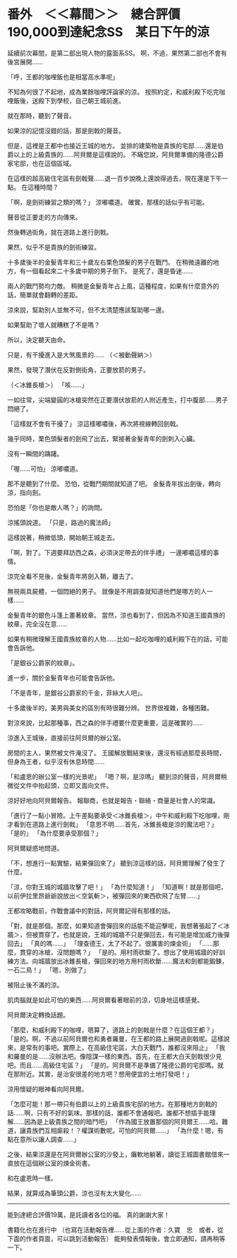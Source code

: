 # 番外　＜＜幕間＞＞　總合評價190,000到達紀念SS　某日下午的涼

延續前次幕間，是第二部出現人物的露面系SS。
啊，不過，果然第二部也不會有後宮展開……

「呼，王都的咖哩飯也是相當高水準呢」

不知為何很了不起地，成為業餘咖哩評論家的涼。
按照約定，和威利殿下吃完咖哩飯後，送殿下到學校，自己朝王城前進。

就在那時，聽到了聲音。

如果涼的記憶沒錯的話，那是劍戟的聲音。

但是，這裡是王都中也接近王城的地方。
並排的建築物是貴族的宅邸……還是伯爵以上的上級貴族的……阿貝爾是這樣說的。
不瞞您說，阿貝爾準備的隆德公爵家宅邸，也在這個區域。

在這樣的超高級住宅區有劍戟聲……退一百步說晚上還說得過去，現在還是下午一點。
在這種時間？

「啊，是劍術練習之類的嗎？」
涼嘟噥道。
確實，那樣的話似乎有可能。

聲音從正要走的方向傳來。

然後轉過街角，就在道路上進行劍戟。

果然，似乎不是貴族的劍術練習。

十多歲後半的金髮青年和三十歲左右栗色頭髮的男子在戰鬥。
在稍微遠離的地方，有一個看起來二十多歲中期的男子倒下。
是死了，還是昏迷……

兩人的戰鬥勢均力敵。
稍微是金髮青年占上風，這種程度，如果有什麼意外的話，簡單就會翻轉的差距。

涼來說，幫助別人並無不可，但不太清楚應該幫助哪一邊。

如果幫助了壞人就糟糕了不是嗎？

所以，決定聽天由命。

只是，有干擾進入是大煞風景的……
（＜被動聲納＞）

果然，發現了潛伏在反對側街角，正要放箭的男子。

（＜冰錐長槍＞）
「咳……」

一如往常，尖端變圓的冰槍突然在正要潛伏放箭的人附近產生，打中腹部……男子悶絕了。

「這樣就不會有干擾了」
涼這樣嘟噥後，再次將視線轉回劍戟。

幾乎同時，栗色頭髮者的劍飛了出去，緊接著金髮青年的劍刺入心臟。

沒有一瞬間的躊躇。

「喔……可怕」
涼嘟噥道。

那不是聽到了什麼。
恐怕，從戰鬥期間就知道了吧。
金髮青年拔出劍後，轉向涼，指向劍。

恐怕是「你也是敵人嗎？」的詢問。

涼搖頭說道。
「只是，路過的魔法師」

這樣說著，稍微低頭，開始朝王城走去。

「啊，對了。下週要拜訪西之森，必須決定帶去的伴手禮」
一邊嘟噥這樣的事情。

涼完全看不見後，金髮青年將劍入鞘，離去了。

無視兩具屍體，一個悶絕的男子。
就像是不用調查就知道他們是哪方的人一樣……

金髮青年的銀色斗篷上畫著紋章。
當然，涼也看到了，但因為不知道王國貴族的紋章，完全沒在意……

如果有稍微理解王國貴族紋章的人物……比如一起吃咖哩的威利殿下在的話，可能會告訴他。

「是銀谷公爵家的紋章」。

進一步，關於金髮青年也可能會告訴他。

「不是青年，是銀谷公爵家的千金，菲絲大人吧」。

十多歲後半的，美男與美女的區別有時很難分辨。
世界很複雜，各種困難。

對涼來說，比起那種事，西之森的伴手禮要什麼更重要，這是確實的……

涼進入王城後，直接前往阿貝爾的辦公室。

房間的主人，果然被文件淹沒了。
王國解放戰結束後，還沒有經過那麼長時間，但身為王者，似乎沒有休息時間……

「和盧恩的辦公室一樣的光景呢」
「嗯？啊，是涼嗎」
聽到涼的聲音，阿貝爾稍微從文件中抬起頭，立即又面向文件。

涼好好地向阿貝爾報告。
報聯商，也就是報告・聯絡・商量是社會人的常識。

「進行了一點小冒險。上午差點要承受＜冰錐長槍＞，中午和威利殿下吃咖哩，剛才看到在道路上進行劍戟」
「意思不明……首先，冰錐長槍是涼的魔法吧？」
「是的」
「為什麼要承受那個？」

阿貝爾疑惑地問道。

「不，想進行一點實驗，結果彈回來了」
聽到涼這樣的話，阿貝爾理解了發生了什麼。

「涼，你對王城的城牆攻擊了吧！」
「為什麼知道！」
「知道啊！就是那個吧，以前伊拉里昂爺爺說放出＜空氣斬＞，被彈回來的東西砍飛了左臂……」

王都攻略戰前，作戰會議中的對話，阿貝爾記得有那樣的話。

「對，就是那個。那麼，如果知道會彈回來的話能不能迎擊呢，我想著張起了＜冰牆＞，但被貫穿了。也就是說，王城的城牆不只是彈回去，有可能是增加威力後彈回去」
「真的嗎……」
「理查德王，太了不起了。很厲害的煉金術」
「……那麼，貫穿的冰槍，沒問題嗎？」
「是的。用村雨砍斷了。想出了使用城牆的好訓練方法。向城牆放出冰錐長槍，彈回來的地方用村雨砍斷……魔法和劍都能鍛鍊，一石二鳥！」
「嗯，別做了」

被阻止後不滿的涼。

肌肉腦就是如此可怕的東西……阿貝爾看著眼前的涼，切身地這樣感覺。

阿貝爾決定轉換話題。

「那麼，和威利殿下的咖哩，嗯算了，道路上的劍戟是什麼？在這個王都？」
「是的。啊，不過以前阿貝爾也和勇者羅曼，在王都的路上展開過劍戟呢。這樣說來，是常有的事吧。實際上，在高級住宅區，大白天戰鬥，誰都沒來阻止」
「我和羅曼的是……沒辦法吧。像陰謀一樣的東西。首先，在王都大白天劍戟很少見吧。而且……高級住宅區？」
「是的。阿貝爾不是準備了隆德公爵的宅邸嗎。就在那附近。其實，是治安很差的地方吧？想用便宜的土地打發吧！」

涼用懷疑的眼神看向阿貝爾。

「怎麼可能！那一帶只有伯爵以上的上級貴族宅邸的地方。在那種地方劍戟的話……啊，只有不好的氣味。那樣的話，誰都不會通報吧。誰都不想插手能理解……因為是上級貴族之間的暗鬥吧」
「作為國王放置那個的阿貝爾王……哈。難道，讓貴族們互相廝殺！？權謀術數呢。可怕的阿貝爾……」
「為什麼！嗯，有點在意所以讓人調查……」

之後，結果涼還是在阿貝爾辦公室的沙發上，癱軟地躺著，讀從王城圖書館借來一直放在這個辦公室的煉金術書。

和在盧恩時一樣。

結果，就算成為筆頭公爵，涼也沒有太大變化……

---

能到達總合評價19萬，是託讀者各位的福。
真的謝謝大家！

書籍化也在進行中
（也寫在活動報告裡……從上面的作者：久寶　忠　或者，從下面的作者頁面，可以跳到活動報告）
能夠發表情報後，會立即通知，請再稍等一下。